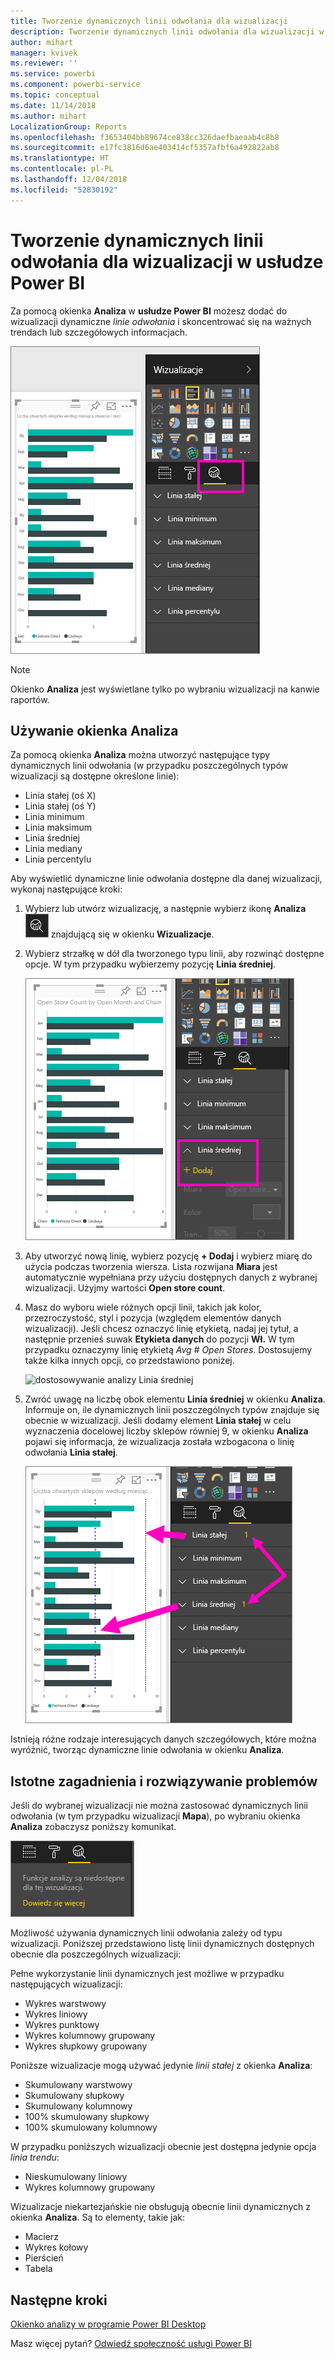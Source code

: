 ```yaml
---
title: Tworzenie dynamicznych linii odwołania dla wizualizacji
description: Tworzenie dynamicznych linii odwołania dla wizualizacji w usłudze Power BI
author: mihart
manager: kvivek
ms.reviewer: ''
ms.service: powerbi
ms.component: powerbi-service
ms.topic: conceptual
ms.date: 11/14/2018
ms.author: mihart
LocalizationGroup: Reports
ms.openlocfilehash: f3653404bb89674ce838cc326daefbaeaab4c8b8
ms.sourcegitcommit: e17fc3816d6ae403414cf5357afbf6a492822ab8
ms.translationtype: HT
ms.contentlocale: pl-PL
ms.lasthandoff: 12/04/2018
ms.locfileid: "52830192"
---
```

# <a name="create-dynamic-reference-lines-for-visuals-in-the-power-bi-service"></a>Tworzenie dynamicznych linii odwołania dla wizualizacji w usłudze Power BI

Za pomocą okienka **Analiza** w **usłudze Power BI** możesz dodać do wizualizacji dynamiczne *linie odwołania* i skoncentrować się na ważnych trendach lub szczegółowych informacjach.

![](media/service-analytics-pane/power-bi-analytics-pane.png)

> [!NOTE]
> Okienko **Analiza** jest wyświetlane tylko po wybraniu wizualizacji na kanwie raportów.
> 
> 

## <a name="use-the-analytics-pane"></a>Używanie okienka Analiza
Za pomocą okienka **Analiza** można utworzyć następujące typy dynamicznych linii odwołania (w przypadku poszczególnych typów wizualizacji są dostępne określone linie):

* Linia stałej (oś X)
* Linia stałej (oś Y)
* Linia minimum
* Linia maksimum
* Linia średniej
* Linia mediany
* Linia percentylu


Aby wyświetlić dynamiczne linie odwołania dostępne dla danej wizualizacji, wykonaj następujące kroki:

1. Wybierz lub utwórz wizualizację, a następnie wybierz ikonę **Analiza** ![](media/service-analytics-pane/power-bi-analytics-icon.png) znajdującą się w okienku **Wizualizacje**.

2. Wybierz strzałkę w dół dla tworzonego typu linii, aby rozwinąć dostępne opcje. W tym przypadku wybierzemy pozycję **Linia średniej**.
   
   ![dodawanie linii średniej](media/service-analytics-pane/power-bi-add.png)

3. Aby utworzyć nową linię, wybierz pozycję **+ Dodaj** i wybierz miarę do użycia podczas tworzenia wiersza.  Lista rozwijana **Miara** jest automatycznie wypełniana przy użyciu dostępnych danych z wybranej wizualizacji. Użyjmy wartości **Open store count**.

5. Masz do wyboru wiele różnych opcji linii, takich jak kolor, przezroczystość, styl i pozycja (względem elementów danych wizualizacji). Jeśli chcesz oznaczyć linię etykietą, nadaj jej tytuł, a następnie przenieś suwak **Etykieta danych** do pozycji **Wł.**  W tym przypadku oznaczymy linię etykietą *Avg # Open Stores*. Dostosujemy także kilka innych opcji, co przedstawiono poniżej.
   
   ![dostosowywanie analizy Linia średniej](media/service-analytics-pane/power-bi-average-line2.png)

1. Zwróć uwagę na liczbę obok elementu **Linia średniej** w okienku **Analiza**. Informuje on, ile dynamicznych linii poszczególnych typów znajduje się obecnie w wizualizacji. Jeśli dodamy element **Linia stałej** w celu wyznaczenia docelowej liczby sklepów równiej 9, w okienku **Analiza** pojawi się informacja, że wizualizacja została wzbogacona o linię odwołania **Linia stałej**.
   
   ![](media/service-analytics-pane/power-bi-reference-lines.png)
   

Istnieją różne rodzaje interesujących danych szczegółowych, które można wyróżnić, tworząc dynamiczne linie odwołania w okienku **Analiza**.

## <a name="considerations-and-troubleshooting"></a>Istotne zagadnienia i rozwiązywanie problemów

Jeśli do wybranej wizualizacji nie można zastosować dynamicznych linii odwołania (w tym przypadku wizualizacji **Mapa**), po wybraniu okienka **Analiza** zobaczysz poniższy komunikat.
   
![analiza niedostępna](media/service-analytics-pane/power-bi-no-lines.png)

Możliwość używania dynamicznych linii odwołania zależy od typu wizualizacji. Poniższej przedstawiono listę linii dynamicznych dostępnych obecnie dla poszczególnych wizualizacji:

Pełne wykorzystanie linii dynamicznych jest możliwe w przypadku następujących wizualizacji:

* Wykres warstwowy
* Wykres liniowy
* Wykres punktowy
* Wykres kolumnowy grupowany
* Wykres słupkowy grupowany

Poniższe wizualizacje mogą używać jedynie *linii stałej* z okienka **Analiza**:

* Skumulowany warstwowy
* Skumulowany słupkowy
* Skumulowany kolumnowy
* 100% skumulowany słupkowy
* 100% skumulowany kolumnowy

W przypadku poniższych wizualizacji obecnie jest dostępna jedynie opcja *linia trendu*:

* Nieskumulowany liniowy
* Wykres kolumnowy grupowany

Wizualizacje niekartezjańskie nie obsługują obecnie linii dynamicznych z okienka **Analiza**. Są to elementy, takie jak:

* Macierz
* Wykres kołowy
* Pierścień
* Tabela

## <a name="next-steps"></a>Następne kroki
[Okienko analizy w programie Power BI Desktop](desktop-analytics-pane.md)

Masz więcej pytań? [Odwiedź społeczność usługi Power BI](http://community.powerbi.com/)


